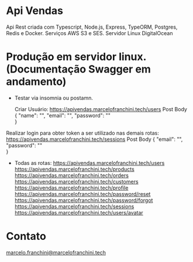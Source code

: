 # Api Vendas
Api Rest criada com Typescript, Node.js, Express, TypeORM, Postgres, Redis e Docker.
Serviços AWS S3 e SES.
Servidor Linux DigitalOcean

# Produção em servidor linux. (Documentação Swagger em andamento)

- Testar via insomnia ou postamn.

  Criar Usuário:
  https://apivendas.marcelofranchini.tech/users
  Post
  Body
{
	"name": "",
	"email": "",
	"password": ""	
}


Realizar login para obter token a ser utilizado nas demais rotas:
https://apivendas.marcelofranchini.tech/sessions
Post
Body
{
	"email": "",
	"password": ""	
}



- Todas as rotas:
https://apivendas.marcelofranchini.tech/users
https://apivendas.marcelofranchini.tech/products
https://apivendas.marcelofranchini.tech/orders
https://apivendas.marcelofranchini.tech/customers
https://apivendas.marcelofranchini.tech/profile
https://apivendas.marcelofranchini.tech/password/reset
https://apivendas.marcelofranchini.tech/password/forgot
https://apivendas.marcelofranchini.tech/sessions
https://apivendas.marcelofranchini.tech/users/avatar



# Contato
marcelo.franchini@marcelofranchini.tech



